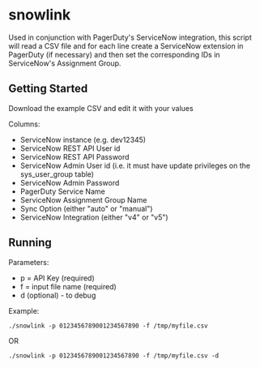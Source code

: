 # snowlink

Used in conjunction with PagerDuty's ServiceNow integration, this script will read a CSV file and for each line create a ServiceNow extension in PagerDuty (if necessary) and then set the corresponding IDs in ServiceNow's Assignment Group.

## Getting Started

Download the example CSV and edit it with your values

Columns:
* ServiceNow instance (e.g. dev12345)
* ServiceNow REST API User id
* ServiceNow REST API Password
* ServiceNow Admin User id (i.e. it must have update privileges on the sys_user_group table)
* ServiceNow Admin Password
* PagerDuty Service Name
* ServiceNow Assignment Group Name
* Sync Option (either "auto" or "manual")
* ServiceNow Integration (either "v4" or "v5")

## Running

Parameters:
* p = API Key (required)
* f = input file name (required)
* d (optional) - to debug

Example:
```
./snowlink -p 0123456789001234567890 -f /tmp/myfile.csv
```
OR
```
./snowlink -p 0123456789001234567890 -f /tmp/myfile.csv -d
```


